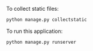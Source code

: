
To collect static files:

```python
python manage.py collectstatic
```
To run this application:

```python
python manage.py runserver
```
